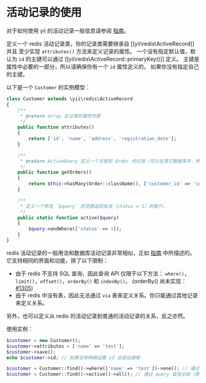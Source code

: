 活动记录的使用
======================

对于如何使用 yii 的活动记录一般信息请参阅 [指南](https://github.com/yiisoft/yii2/blob/master/docs/guide/active-record.md)。

定义一个 redis 活动记录类，你的记录类需要继承自 [[yii\redis\ActiveRecord]] 并且
至少实现 `attributes()` 方法来定义记录的属性。
一个没有指定默认值，默认为 `id` 的主键可以通过 [[yii\redis\ActiveRecord::primaryKey()]] 定义。
主键是属性中必要的一部分，所以请确保你有一个 `id` 属性定义的，
如果你没有指定自己的主键。

以下是一个 `Customer` 的实例模型：

```php
class Customer extends \yii\redis\ActiveRecord
{
    /**
     * @return array 此记录的属性列表
     */
    public function attributes()
    {
        return ['id', 'name', 'address', 'registration_date'];
    }

    /**
     * @return ActiveQuery 定义一个关联到 Order 的记录（可以在其它数据库中，例如 elasticsearch 或者 sql）
     */
    public function getOrders()
    {
        return $this->hasMany(Order::className(), ['customer_id' => 'id']);
    }

    /**
     * 定义一个修改 `$query` 的范围返回有效（status = 1）的客户。
     */
    public static function active($query)
    {
        $query->andWhere(['status' => 1]);
    }
}
```

redis 活动记录的一般用法和数据库活动记录非常相似，正如
[指南](https://github.com/yiisoft/yii2/blob/master/docs/guide/active-record.md) 中所描述的。
它支持相同的界面和功能，除了以下限制：

- 由于 redis 不支持 SQL 查询，因此查询 API 仅限于以下方法：
  `where()`，`limit()`，`offset()`，`orderBy()` 和 `indexBy()`。
  (orderBy() 尚未实现：[#1305](https://github.com/yiisoft/yii2/issues/1305))
- 由于 redis 中没有表，因此无法通过 `via` 表来定义关系。你只能通过其他记录来定义关系。

另外，也可以定义从 redis 的活动记录到普通的活动记录的关系，反之亦然。

使用实例：

```php
$customer = new Customer();
$customer->attributes = ['name' => 'test'];
$customer->save();
echo $customer->id; // 如果没有明确设置 id 会自动递增

$customer = Customer::find()->where(['name' => 'test'])->one(); // 通过 query 查找
$customer = Customer::find()->active()->all(); // 通过 query 查找全部（使用 `active` 范围）
```
